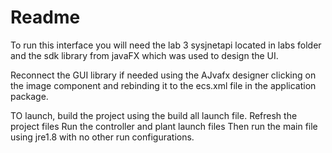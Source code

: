 # Readme

To run this interface you will need the lab 3 sysjnetapi located in labs folder and the sdk library from javaFX which was used to design the UI.

Reconnect the GUI library if needed using the AJvafx designer clicking on the image component and rebinding it to the ecs.xml file in the application package.

TO launch,
build the project using the build all launch file.
Refresh the project files
Run the controller and plant launch files
Then run the main file using jre1.8 with no other run configurations.
